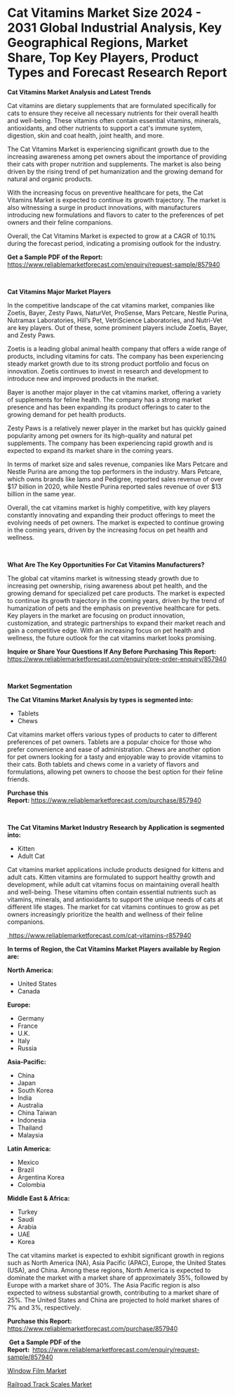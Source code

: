 <p><h1>Cat Vitamins Market Size 2024 - 2031 Global Industrial Analysis, Key Geographical Regions, Market Share, Top Key Players, Product Types and Forecast Research Report</h1></p><p><strong>Cat Vitamins Market Analysis and Latest Trends</strong></p>
<p><p>Cat vitamins are dietary supplements that are formulated specifically for cats to ensure they receive all necessary nutrients for their overall health and well-being. These vitamins often contain essential vitamins, minerals, antioxidants, and other nutrients to support a cat's immune system, digestion, skin and coat health, joint health, and more.</p><p>The Cat Vitamins Market is experiencing significant growth due to the increasing awareness among pet owners about the importance of providing their cats with proper nutrition and supplements. The market is also being driven by the rising trend of pet humanization and the growing demand for natural and organic products.</p><p>With the increasing focus on preventive healthcare for pets, the Cat Vitamins Market is expected to continue its growth trajectory. The market is also witnessing a surge in product innovations, with manufacturers introducing new formulations and flavors to cater to the preferences of pet owners and their feline companions.</p><p>Overall, the Cat Vitamins Market is expected to grow at a CAGR of 10.1% during the forecast period, indicating a promising outlook for the industry.</p></p>
<p><strong>Get a Sample PDF of the Report:&nbsp;</strong> <a href="https://www.reliablemarketforecast.com/enquiry/request-sample/857940">https://www.reliablemarketforecast.com/enquiry/request-sample/857940</a></p>
<p>&nbsp;</p>
<p><strong>Cat Vitamins Major Market Players</strong></p>
<p><p>In the competitive landscape of the cat vitamins market, companies like Zoetis, Bayer, Zesty Paws, NaturVet, ProSense, Mars Petcare, Nestle Purina, Nutramax Laboratories, Hill’s Pet, VetriScience Laboratories, and Nutri-Vet are key players. Out of these, some prominent players include Zoetis, Bayer, and Zesty Paws.</p><p>Zoetis is a leading global animal health company that offers a wide range of products, including vitamins for cats. The company has been experiencing steady market growth due to its strong product portfolio and focus on innovation. Zoetis continues to invest in research and development to introduce new and improved products in the market.</p><p>Bayer is another major player in the cat vitamins market, offering a variety of supplements for feline health. The company has a strong market presence and has been expanding its product offerings to cater to the growing demand for pet health products.</p><p>Zesty Paws is a relatively newer player in the market but has quickly gained popularity among pet owners for its high-quality and natural pet supplements. The company has been experiencing rapid growth and is expected to expand its market share in the coming years.</p><p>In terms of market size and sales revenue, companies like Mars Petcare and Nestle Purina are among the top performers in the industry. Mars Petcare, which owns brands like Iams and Pedigree, reported sales revenue of over $17 billion in 2020, while Nestle Purina reported sales revenue of over $13 billion in the same year.</p><p>Overall, the cat vitamins market is highly competitive, with key players constantly innovating and expanding their product offerings to meet the evolving needs of pet owners. The market is expected to continue growing in the coming years, driven by the increasing focus on pet health and wellness.</p></p>
<p>&nbsp;</p>
<p><strong>What Are The Key Opportunities For Cat Vitamins Manufacturers?</strong></p>
<p><p>The global cat vitamins market is witnessing steady growth due to increasing pet ownership, rising awareness about pet health, and the growing demand for specialized pet care products. The market is expected to continue its growth trajectory in the coming years, driven by the trend of humanization of pets and the emphasis on preventive healthcare for pets. Key players in the market are focusing on product innovation, customization, and strategic partnerships to expand their market reach and gain a competitive edge. With an increasing focus on pet health and wellness, the future outlook for the cat vitamins market looks promising.</p></p>
<p><strong>Inquire or Share Your Questions If Any Before Purchasing This Report:</strong> <a href="https://www.reliablemarketforecast.com/enquiry/pre-order-enquiry/857940">https://www.reliablemarketforecast.com/enquiry/pre-order-enquiry/857940</a></p>
<p>&nbsp;</p>
<p><strong>Market Segmentation</strong></p>
<p><strong>The Cat Vitamins Market Analysis by types is segmented into:</strong></p>
<p><ul><li>Tablets</li><li>Chews</li></ul></p>
<p><p>Cat vitamins market offers various types of products to cater to different preferences of pet owners. Tablets are a popular choice for those who prefer convenience and ease of administration. Chews are another option for pet owners looking for a tasty and enjoyable way to provide vitamins to their cats. Both tablets and chews come in a variety of flavors and formulations, allowing pet owners to choose the best option for their feline friends.</p></p>
<p><strong>Purchase this Report:&nbsp;</strong><a href="https://www.reliablemarketforecast.com/purchase/857940">https://www.reliablemarketforecast.com/purchase/857940</a></p>
<p>&nbsp;</p>
<p><strong>The Cat Vitamins Market Industry Research by Application is segmented into:</strong></p>
<p><ul><li>Kitten</li><li>Adult Cat</li></ul></p>
<p><p>Cat vitamins market applications include products designed for kittens and adult cats. Kitten vitamins are formulated to support healthy growth and development, while adult cat vitamins focus on maintaining overall health and well-being. These vitamins often contain essential nutrients such as vitamins, minerals, and antioxidants to support the unique needs of cats at different life stages. The market for cat vitamins continues to grow as pet owners increasingly prioritize the health and wellness of their feline companions.</p></p>
<p><a href="https://www.reliablemarketforecast.com/cat-vitamins-r857940">&nbsp;https://www.reliablemarketforecast.com/cat-vitamins-r857940</a></p>
<p><strong>In terms of Region, the Cat Vitamins Market Players available by Region are:</strong></p>
<p>
    <p> <strong> North America: </strong>
        <ul>
            <li>United States</li>
            <li>Canada</li>
        </ul>
        </p> 
    <p> <strong> Europe: </strong>
        <ul>
            <li>Germany</li>
            <li>France</li>
            <li>U.K.</li>
            <li>Italy</li>
            <li>Russia</li>
        </ul>
        </p> 
    <p> <strong> Asia-Pacific: </strong>
        <ul>
            <li>China</li>
            <li>Japan</li>
            <li>South Korea</li>
            <li>India</li>
            <li>Australia</li>
            <li>China Taiwan</li>
            <li>Indonesia</li>
            <li>Thailand</li>
            <li>Malaysia</li>
        </ul>
        </p> 
    <p> <strong> Latin America: </strong>
        <ul>
            <li>Mexico</li>
            <li>Brazil</li>
            <li>Argentina Korea</li>
            <li>Colombia</li>
        </ul>
        </p> 
    <p> <strong> Middle East & Africa: </strong>
        <ul>
            <li>Turkey</li>
            <li>Saudi</li>
            <li>Arabia</li>
            <li>UAE</li>
            <li>Korea</li>
        </ul>
    </p>
    </p>
<p><p>The cat vitamins market is expected to exhibit significant growth in regions such as North America (NA), Asia Pacific (APAC), Europe, the United States (USA), and China. Among these regions, North America is expected to dominate the market with a market share of approximately 35%, followed by Europe with a market share of 30%. The Asia Pacific region is also expected to witness substantial growth, contributing to a market share of 25%. The United States and China are projected to hold market shares of 7% and 3%, respectively.</p></p>
<p><strong>Purchase this Report: </strong><a href="https://www.reliablemarketforecast.com/purchase/857940">https://www.reliablemarketforecast.com/purchase/857940</a></p>
<p>&nbsp;<strong>Get a Sample PDF of the Report:&nbsp;&nbsp;</strong><a href="https://www.reliablemarketforecast.com/enquiry/request-sample/857940">https://www.reliablemarketforecast.com/enquiry/request-sample/857940</a></p>
<p><strong></strong></p>
<p><p><a href="https://view.publitas.com/reportprime-1/window-film-market-outlook-and-forecast-from-2024-to-2031/">Window Film Market</a></p><p><a href="https://medium.com/@bradleyills65767/railroad-track-scales-market-size-by-type-mechanical-digital-by-product-fc043ab010e2">Railroad Track Scales Market</a></p></p>
